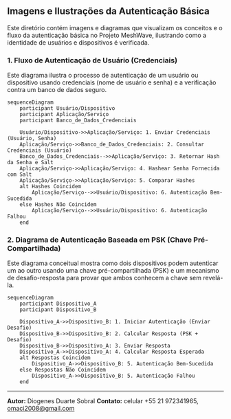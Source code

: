 

## Imagens e Ilustrações da Autenticação Básica

Este diretório contém imagens e diagramas que visualizam os conceitos e o fluxo da autenticação básica no Projeto MeshWave, ilustrando como a identidade de usuários e dispositivos é verificada.

### 1. Fluxo de Autenticação de Usuário (Credenciais)

Este diagrama ilustra o processo de autenticação de um usuário ou dispositivo usando credenciais (nome de usuário e senha) e a verificação contra um banco de dados seguro.

```mermaid
sequenceDiagram
    participant Usuário/Dispositivo
    participant Aplicação/Serviço
    participant Banco_de_Dados_Credenciais

    Usuário/Dispositivo->>Aplicação/Serviço: 1. Enviar Credenciais (Usuário, Senha)
    Aplicação/Serviço->>Banco_de_Dados_Credenciais: 2. Consultar Credenciais (Usuário)
    Banco_de_Dados_Credenciais-->>Aplicação/Serviço: 3. Retornar Hash da Senha e Salt
    Aplicação/Serviço->>Aplicação/Serviço: 4. Hashear Senha Fornecida com Salt
    Aplicação/Serviço->>Aplicação/Serviço: 5. Comparar Hashes
    alt Hashes Coincidem
        Aplicação/Serviço-->>Usuário/Dispositivo: 6. Autenticação Bem-Sucedida
    else Hashes Não Coincidem
        Aplicação/Serviço-->>Usuário/Dispositivo: 6. Autenticação Falhou
    end
```

### 2. Diagrama de Autenticação Baseada em PSK (Chave Pré-Compartilhada)

Este diagrama conceitual mostra como dois dispositivos podem autenticar um ao outro usando uma chave pré-compartilhada (PSK) e um mecanismo de desafio-resposta para provar que ambos conhecem a chave sem revelá-la.

```mermaid
sequenceDiagram
    participant Dispositivo_A
    participant Dispositivo_B

    Dispositivo_A->>Dispositivo_B: 1. Iniciar Autenticação (Enviar Desafio)
    Dispositivo_B->>Dispositivo_B: 2. Calcular Resposta (PSK + Desafio)
    Dispositivo_B->>Dispositivo_A: 3. Enviar Resposta
    Dispositivo_A->>Dispositivo_A: 4. Calcular Resposta Esperada
    alt Respostas Coincidem
        Dispositivo_A->>Dispositivo_B: 5. Autenticação Bem-Sucedida
    else Respostas Não Coincidem
        Dispositivo_A->>Dispositivo_B: 5. Autenticação Falhou
    end
```

---

**Autor:** Diogenes Duarte Sobral
**Contato:** celular +55 21 972341965, omaci2008@gmail.com


